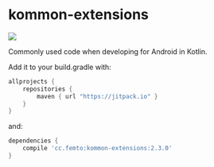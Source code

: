 # kommon-extensions
[![](https://jitpack.io/v/hpost/kommon-extensions.svg)](https://jitpack.io/#cc.femto/kommon-extensions)

Commonly used code when developing for Android in Kotlin.


Add it to your build.gradle with:
```gradle
allprojects {
    repositories {
        maven { url "https://jitpack.io" }
    }
}
```
and:

```gradle
dependencies {
    compile 'cc.femto:kommon-extensions:2.3.0'
}
```
